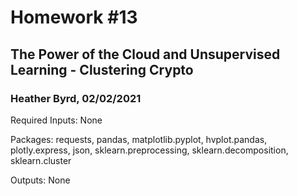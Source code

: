 # Homework #13
## The Power of the Cloud and Unsupervised Learning - Clustering Crypto
### Heather Byrd, 02/02/2021

Required Inputs: None

Packages: requests, pandas, matplotlib.pyplot, hvplot.pandas, plotly.express, json, sklearn.preprocessing, sklearn.decomposition, sklearn.cluster

Outputs: None

